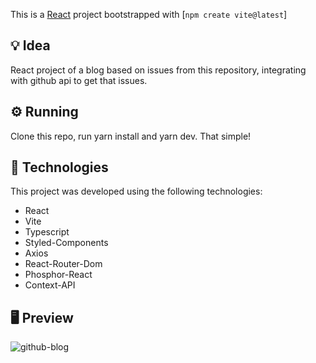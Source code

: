 This is a [React](https://react.dev/) project bootstrapped with [`npm create vite@latest`]

## 💡 Idea

React project of a blog based on issues from this repository, integrating with github api to get that issues.

## ⚙️ Running

Clone this repo, run yarn install and yarn dev. That simple!

## 🧪 Technologies

This project was developed using the following technologies:

- React
- Vite
- Typescript
- Styled-Components
- Axios
- React-Router-Dom
- Phosphor-React
- Context-API

## 🖥 Preview

![github-blog](https://github.com/joatancavalcante/react-github-blog-api/assets/7294833/873d4b38-49da-43a1-9bee-2fb283658e33)
